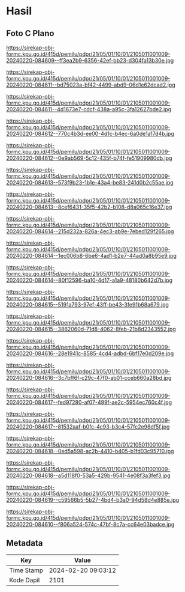 # Hasil

## Foto C Plano

https://sirekap-obj-formc.kpu.go.id/415d/pemilu/pdpr/21/05/01/10/01/2105011001009-20240220-084609--ff3ea2b9-6356-42ef-bb23-d304fa13b30e.jpg

https://sirekap-obj-formc.kpu.go.id/415d/pemilu/pdpr/21/05/01/10/01/2105011001009-20240220-084611--bd75023a-bf42-4499-abd9-06d1e62dcad2.jpg

https://sirekap-obj-formc.kpu.go.id/415d/pemilu/pdpr/21/05/01/10/01/2105011001009-20240220-084611--4d1673e7-cdcf-438a-a95c-3fa12627bde2.jpg

https://sirekap-obj-formc.kpu.go.id/415d/pemilu/pdpr/21/05/01/10/01/2105011001009-20240220-084612--770c4b3d-ee00-4d1c-b4ec-6a0de1a17d4b.jpg

https://sirekap-obj-formc.kpu.go.id/415d/pemilu/pdpr/21/05/01/10/01/2105011001009-20240220-084612--0e9ab569-5c12-435f-b74f-fe51909980db.jpg

https://sirekap-obj-formc.kpu.go.id/415d/pemilu/pdpr/21/05/01/10/01/2105011001009-20240220-084613--573f9b23-1b1e-43a4-be83-241d0b2c55ae.jpg

https://sirekap-obj-formc.kpu.go.id/415d/pemilu/pdpr/21/05/01/10/01/2105011001009-20240220-084613--8cef6431-35f5-42b2-b108-d8a065c16e37.jpg

https://sirekap-obj-formc.kpu.go.id/415d/pemilu/pdpr/21/05/01/10/01/2105011001009-20240220-084614--215d232a-826a-4ec3-ab9e-7ebed129f265.jpg

https://sirekap-obj-formc.kpu.go.id/415d/pemilu/pdpr/21/05/01/10/01/2105011001009-20240220-084614--1ec006b8-6be6-4ad1-b2e7-44ad0a8b95e9.jpg

https://sirekap-obj-formc.kpu.go.id/415d/pemilu/pdpr/21/05/01/10/01/2105011001009-20240220-084614--80f12596-ba10-4d17-a1a9-48180b642d7b.jpg

https://sirekap-obj-formc.kpu.go.id/415d/pemilu/pdpr/21/05/01/10/01/2105011001009-20240220-084615--5191a793-97ef-43ff-be43-3fe91b68a679.jpg

https://sirekap-obj-formc.kpu.go.id/415d/pemilu/pdpr/21/05/01/10/01/2105011001009-20240220-084615--3862060d-71d8-4062-8feb-21b8d2343552.jpg

https://sirekap-obj-formc.kpu.go.id/415d/pemilu/pdpr/21/05/01/10/01/2105011001009-20240220-084616--28e1941c-8585-4cd4-adbd-6bf17e0d209e.jpg

https://sirekap-obj-formc.kpu.go.id/415d/pemilu/pdpr/21/05/01/10/01/2105011001009-20240220-084616--3c7bff6f-c29c-47f0-ab01-cceb660a28bd.jpg

https://sirekap-obj-formc.kpu.go.id/415d/pemilu/pdpr/21/05/01/10/01/2105011001009-20240220-084617--fed97280-af07-499f-ae2c-5954ec760c4f.jpg

https://sirekap-obj-formc.kpu.go.id/415d/pemilu/pdpr/21/05/01/10/01/2105011001009-20240220-084617--81532aaf-b0fc-4c93-b3c4-57fc2e98df5f.jpg

https://sirekap-obj-formc.kpu.go.id/415d/pemilu/pdpr/21/05/01/10/01/2105011001009-20240220-084618--0ed5a598-ac2b-4410-b405-b1fd03c95710.jpg

https://sirekap-obj-formc.kpu.go.id/415d/pemilu/pdpr/21/05/01/10/01/2105011001009-20240220-084618--a5d118f0-53a5-429b-9541-4e08f3a3fef3.jpg

https://sirekap-obj-formc.kpu.go.id/415d/pemilu/pdpr/21/05/01/10/01/2105011001009-20240220-084619--c59566b5-5b27-4bd4-b3a0-94d58d4e885e.jpg

https://sirekap-obj-formc.kpu.go.id/415d/pemilu/pdpr/21/05/01/10/01/2105011001009-20240220-084610--f806a524-574c-47bf-8c7a-cc64e03badce.jpg


## Metadata

| Key        | Value               |
| ---------- | ------------------- |
| Time Stamp | 2024-02-20 09:03:12 |
| Kode Dapil | 2101                |



